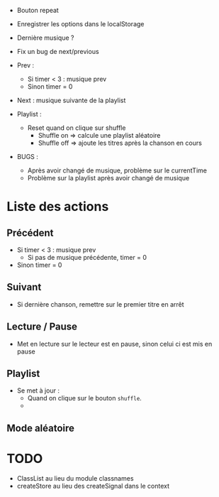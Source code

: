 - Bouton repeat
- Enregistrer les options dans le localStorage
- Dernière musique ?
- Fix un bug de next/previous

- Prev : 
  - Si timer < 3 : musique prev
  - Sinon timer = 0

- Next : musique suivante de la playlist

- Playlist :
  - Reset quand on clique sur shuffle
    - Shuffle on => calcule une playlist aléatoire
    - Shuffle off => ajoute les titres après la chanson en cours


- BUGS :
  - Après avoir changé de musique, problème sur le currentTime
  - Problème sur la playlist après avoir changé de musique


# Liste des actions
## Précédent
- Si timer < 3 : musique prev
  - Si pas de musique précédente, timer = 0
- Sinon timer = 0

## Suivant
- Si dernière chanson, remettre sur le premier titre en arrêt

## Lecture / Pause
- Met en lecture sur le lecteur est en pause, sinon celui ci est mis en pause

## Playlist
- Se met à jour :
  - Quand on clique sur le bouton ``shuffle``.
  - 

## Mode aléatoire


# TODO
- ClassList au lieu du module classnames
- createStore au lieu des createSignal dans le context
